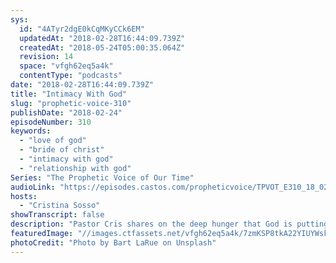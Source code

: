 ```yaml
---
sys:
  id: "4ATyr2dgE0kCqMKyCCk6EM"
  updatedAt: "2018-02-28T16:44:09.739Z"
  createdAt: "2018-05-24T05:00:35.064Z"
  revision: 14
  space: "vfgh62eq5a4k"
  contentType: "podcasts"
date: "2018-02-28T16:44:09.739Z"
title: "Intimacy With God"
slug: "prophetic-voice-310"
publishDate: "2018-02-24"
episodeNumber: 310
keywords:
  - "love of god"
  - "bride of christ"
  - "intimacy with god"
  - "relationship with god"
Series: "The Prophetic Voice of Our Time"
audioLink: "https://episodes.castos.com/propheticvoice/TPVOT_E310_18_02_24-25_Intimacy_with_God.mp3"
hosts:
  - "Cristina Sosso"
showTranscript: false
description: "Pastor Cris shares on the deep hunger that God is putting in His people to seek Him out and to get to know Him intimately. She also shares some of her romantic and miraculous experiences with God."
featuredImage: "//images.ctfassets.net/vfgh62eq5a4k/7zmKSP8tkA22YIUYWskyom/4f6819d848139d2b937518df8c3c64b2/bart-larue-314562-unsplash__2_.jpg"
photoCredit: "Photo by Bart LaRue on Unsplash"
---
```

